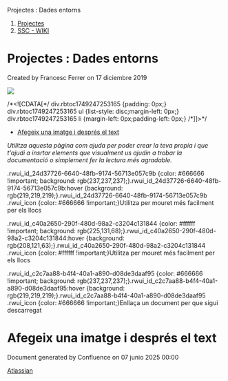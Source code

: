 Projectes : Dades entorns  

1.  [Projectes](index.md)
2.  [SSC - WIKI](SSC---WIKI_30869154.md)

Projectes : Dades entorns
=========================

Created by Francesc Ferrer on 17 diciembre 2019

![](https://docs.refinedwiki.com/download/attachments/42075593/Screenshot%202018-05-14%2010.30.05.png?version=1&modificationDate=1526286642000&api=v2)

  

/\*<!\[CDATA\[\*/ div.rbtoc1749247253165 {padding: 0px;} div.rbtoc1749247253165 ul {list-style: disc;margin-left: 0px;} div.rbtoc1749247253165 li {margin-left: 0px;padding-left: 0px;} /\*\]\]>\*/

*   [Afegeix una imatge i després el text](https://confluence.aoc.cat/display/PROJ/Dades+entorns#Dadesentorns-Afegeixunaimatgeidespréseltext)

  

_Utilitza aquesta pàgina com ajuda per poder crear la teva propia i que t'ajudi a insrtar elements que visualment us ajudin a trobar la documentació o simplement fer la lectura més agradable._

.rwui\_id\_24d37726-6640-48fb-9174-56713e057c9b {color: #666666 !important; background: rgb(237,237,237);}.rwui\_id\_24d37726-6640-48fb-9174-56713e057c9b:hover {background: rgb(219,219,219);}.rwui\_id\_24d37726-6640-48fb-9174-56713e057c9b .rwui\_icon {color: #666666 !important;}Utilitza per mouret més facilment per els llocs

.rwui\_id\_c40a2650-290f-480d-98a2-c3204c131844 {color: #ffffff !important; background: rgb(225,131,68);}.rwui\_id\_c40a2650-290f-480d-98a2-c3204c131844:hover {background: rgb(208,121,63);}.rwui\_id\_c40a2650-290f-480d-98a2-c3204c131844 .rwui\_icon {color: #ffffff !important;}Utilitza per mouret més facilment per els llocs

.rwui\_id\_c2c7aa88-b4f4-40a1-a890-d08de3daaf95 {color: #666666 !important; background: rgb(237,237,237);}.rwui\_id\_c2c7aa88-b4f4-40a1-a890-d08de3daaf95:hover {background: rgb(219,219,219);}.rwui\_id\_c2c7aa88-b4f4-40a1-a890-d08de3daaf95 .rwui\_icon {color: #666666 !important;}Enllaça un document per que sigui descarregat

  

**Afegeix una imatge i després el text**
========================================

  

  

  

Document generated by Confluence on 07 junio 2025 00:00

[Atlassian](http://www.atlassian.com/)